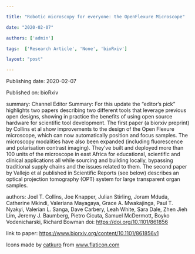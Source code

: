 ---
title: "Robotic microscopy for everyone: the OpenFlexure Microscope"
date: "2020-02-07"
authors: ['admin']
tags:  ['Research Article', 'None', 'bioRxiv']
layout: "post"
---
Publishing date: 2020-02-07

Published on: bioRxiv

summary: Channel Editor Summary: For this update the “editor’s pick” highlights two papers describing two different tools that leverage previous open designs, showing in practice the benefits of using open source hardware for scientific tool development. The first paper (a biorxiv preprint) by Collins et al show improvements to the design of the Open Flexure microscope, which can now automatically position and focus samples. The microscopy modalities have also been expanded (including fluorescence and polarisation contrast imaging). They’ve built and deployed more than 100 units of the microscope in east Africa for educational, scientific and clinical applications all while sourcing and building locally, bypassing traditional supply chains and the issues related to them. The second paper by Vallejo et al published in Scientific Reports (see below) describes an optical projection tomography (OPT) system for large transparent organ samples. 

authors:  Joel T. Collins, Joe Knapper,  Julian Stirling, Joram Mduda, Catherine Mkindi, Valeriana Mayagaya, Grace A. Mwakajinga, Paul T. Nyakyi, Valerian L. Sanga,  Dave Carbery, Leah White,  Sara Dale, Zhen Jieh Lim, Jeremy J. Baumberg,  Pietro Cicuta, Samuel McDermott, Boyko Vodenicharski, Richard Bowman
doi: https://doi.org/10.1101/861856

link to paper: https://www.biorxiv.org/content/10.1101/861856v1

Icons made by <a href="https://www.flaticon.com/free-icon/bookshelves_3576884" title="catkuro">catkuro</a> from <a href="https://www.flaticon.com/" title="Flaticon"> www.flaticon.com</a>